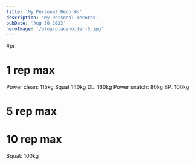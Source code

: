 ```yaml
---
title: 'My Personal Records'
description: 'My Personal Records'
pubDate: 'Aug 30 2023'
heroImage: '/blog-placeholder-5.jpg'
---
```

#pr
# 1 rep max
Power clean: 115kg
Squat 140kg
DL: 160kg
Power snatch: 80kg
BP: 100kg

# 5 rep max

# 10 rep max
Squat: 100kg
